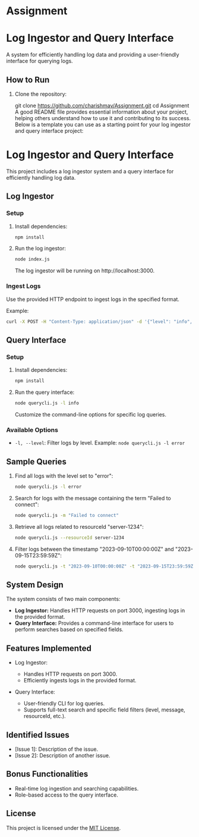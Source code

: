 # Assignment
# Log Ingestor and Query Interface

A system for efficiently handling log data and providing a user-friendly interface for querying logs.

## How to Run

1. Clone the repository:

   git clone https://github.com/charishmav/Assignment.git
   cd Assignment
A good README file provides essential information about your project, helping others understand how to use it and contributing to its success. Below is a template you can use as a starting point for your log ingestor and query interface project:


# Log Ingestor and Query Interface

This project includes a log ingestor system and a query interface for efficiently handling log data.

## Log Ingestor

### Setup

1. Install dependencies:
   ```bash
   npm install
   ```

2. Run the log ingestor:
   ```bash
   node index.js
   ```
   The log ingestor will be running on http://localhost:3000.

### Ingest Logs

Use the provided HTTP endpoint to ingest logs in the specified format.

Example:
```bash
curl -X POST -H "Content-Type: application/json" -d '{"level": "info", "message": "Log message", "timestamp": "2023-09-16T12:00:00Z"}' http://localhost:3000/ingest
```

## Query Interface

### Setup

1. Install dependencies:
   ```bash
   npm install
   ```

2. Run the query interface:
   ```bash
   node querycli.js -l info
   ```
   Customize the command-line options for specific log queries.

### Available Options

- `-l, --level`: Filter logs by level.
  Example: `node querycli.js -l error`


## Sample Queries

1. Find all logs with the level set to "error":
   ```bash
   node querycli.js -l error
   ```

2. Search for logs with the message containing the term "Failed to connect":
   ```bash
   node querycli.js -m "Failed to connect"
   ```

3. Retrieve all logs related to resourceId "server-1234":
   ```bash
   node querycli.js --resourceId server-1234
   ```

4. Filter logs between the timestamp "2023-09-10T00:00:00Z" and "2023-09-15T23:59:59Z":
   ```bash
   node querycli.js -t "2023-09-10T00:00:00Z" -t "2023-09-15T23:59:59Z"
   ```

## System Design

The system consists of two main components:

- **Log Ingestor:** Handles HTTP requests on port 3000, ingesting logs in the provided format.
- **Query Interface:** Provides a command-line interface for users to perform searches based on specified fields.

## Features Implemented

- Log Ingestor:
  - Handles HTTP requests on port 3000.
  - Efficiently ingests logs in the provided format.

- Query Interface:
  - User-friendly CLI for log queries.
  - Supports full-text search and specific field filters (level, message, resourceId, etc.).

## Identified Issues

- [Issue 1]: Description of the issue.
- [Issue 2]: Description of another issue.

## Bonus Functionalities

- Real-time log ingestion and searching capabilities.
- Role-based access to the query interface.



## License

This project is licensed under the [MIT License](LICENSE).
```


